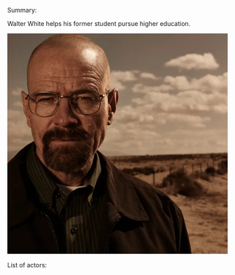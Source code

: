 Summary:

Walter White helps his former student pursue higher education.

![pictures](../pictures/walter.jpg)

List of actors:
